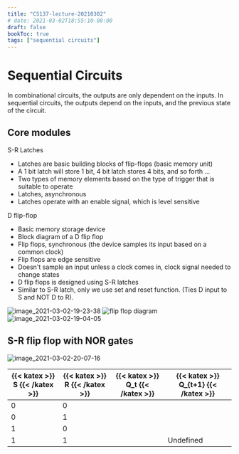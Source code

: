 ```yaml
---
title: "CS137-lecture-20210302"
# date: 2021-03-02T18:55:10-08:00
draft: false
bookToc: true
tags: ["sequential circuits"]
---
```


# Sequential Circuits 

In combinational circuits, the outputs are only dependent on the inputs.
In sequential circuits, the outputs depend on the inputs, and the previous state of the circuit.

## Core modules

S-R Latches

- Latches are basic building blocks of flip-flops (basic memory unit)
- A 1 bit latch will store 1 bit, 4 bit latch stores 4 bits, and so forth ...
- Two types of memory elements based on the type of trigger that is suitable to operate
- Latches, asynchronous
- Latches operate with an enable signal, which is level sensitive

D flip-flop

- Basic memory storage device
- Block diagram of a D flip flop
- Flip flops, synchronous (the device samples its input based on a common clock)
- Flip flops are edge sensitive
- Doesn't sample an input unless a clock comes in, clock signal needed to change states
- D flip flops is designed using S-R latches
- Similar to S-R latch, only we use set and reset function. (Ties D input to S and NOT D to R).

![image_2021-03-02-19-23-38](/notes/image_2021-03-02-19-23-38.png)
![flip flop diagram](/notes/image_2021-03-02-19-26-00.png)
![image_2021-03-02-19-04-05](/notes/image_2021-03-02-19-04-05.png)

## S-R flip flop with NOR gates

![image_2021-03-02-20-07-16](/notes/image_2021-03-02-20-07-16.png)

{{< katex >}} S {{< /katex >}} | {{< katex >}} R {{< /katex >}} | {{< katex >}} Q_t {{< /katex >}} | {{< katex >}} Q_{t+1} {{< /katex >}} 
--- | --- | --- | ---
0 | 0 | 
0 | 1
1 | 0
1 | 1 | | Undefined

